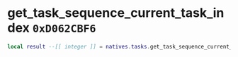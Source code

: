 # get_task_sequence_current_task_index `0xD062CBF6`

```lua
local result --[[ integer ]] = natives.tasks.get_task_sequence_current_task_index(_unk0 --[[ integer ]], _unk1 --[[ integer ]])
```